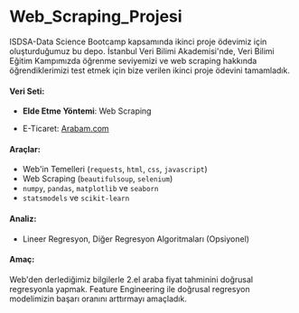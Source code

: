 # Web_Scraping_Projesi
ISDSA-Data Science Bootcamp kapsamında ikinci proje ödevimiz için oluşturduğumuz bu depo. İstanbul Veri Bilimi Akademisi'nde, Veri Bilimi Eğitim Kampımızda öğrenme seviyemizi ve web scraping hakkında öğrendiklerimizi test etmek için bize verilen ikinci proje ödevini tamamladık.
#### Veri Seti:
 * **Elde Etme Yöntemi**: Web Scraping
 - E-Ticaret: [Arabam.com]([https://www.amazon.com](https://www.arabam.com/)https://www.arabam.com/)
#### Araçlar:
 * Web'in Temelleri (`requests`, `html`, `css`, `javascript`)
 * Web Scraping (`beautifulsoup`, `selenium`)
 * `numpy`, `pandas`, `matplotlib` ve `seaborn`
 * `statsmodels` ve `scikit-learn`
   
#### Analiz:
 * Lineer Regresyon, Diğer Regresyon Algoritmaları (Opsiyonel)

#### Amaç:
Web'den derlediğimiz bilgilerle 2.el araba fiyat tahminini doğrusal regresyonla yapmak.
Feature Engineering ile doğrusal regresyon modelimizin başarı oranını arttırmayı amaçladık.

